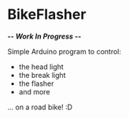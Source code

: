 # BikeFlasher

***-- Work In Progress --***  

Simple Arduino program to control:

- the head light
- the break light
- the flasher
- and more

... on a road bike! :D
